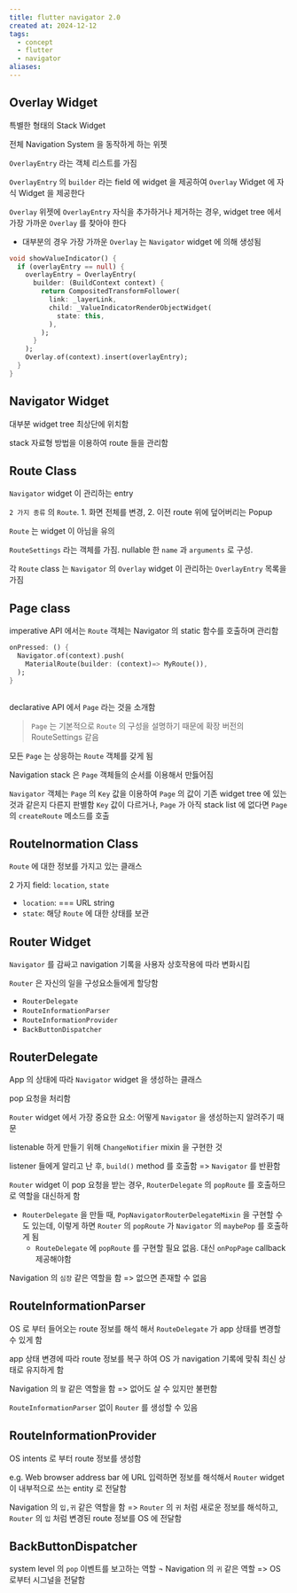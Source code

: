 ```yaml
---
title: flutter navigator 2.0
created at: 2024-12-12
tags:
  - concept
  - flutter
  - navigator
aliases:
---
```


## Overlay Widget

특별한 형태의 Stack Widget

전체 Navigation System 을 동작하게 하는 위젯

`OverlayEntry` 라는 객체 리스트를 가짐

`OverlayEntry` 의 `builder` 라는 field 에 widget 을 제공하여 `Overlay` Widget 에 자식 Widget 을 제공한다

`Overlay` 위젯에 `OverlayEntry` 자식을 추가하거나 제거하는 경우, widget tree 에서 가장 가까운 `Overlay` 를 찾아야 한다

- 대부분의 경우 가장 가까운 `Overlay` 는 `Navigator` widget 에 의해 생성됨

```dart
void showValueIndicator() {
  if (overlayEntry == null) {
    overlayEntry = OverlayEntry(
      builder: (BuildContext context) {
        return CompositedTransformFollower(
          link: _layerLink,
          child: _ValueIndicatorRenderObjectWidget(
            state: this,
          ),
        );
      }
    );
    Overlay.of(context).insert(overlayEntry);
  }
}
```

## Navigator Widget

대부분 widget tree 최상단에 위치함

stack 자료형 방법을 이용하여 route 들을 관리함

## Route Class

`Navigator` widget 이 관리하는 entry

`2 가지 종류` 의 `Route`. 1. 화면 전체를 변경, 2. 이전 route 위에 덮어버리는 Popup

`Route` 는 widget 이 아님을 유의

`RouteSettings` 라는 객체를 가짐.
nullable 한 `name` 과 `arguments` 로 구성.

각 `Route` class 는 `Navigator` 의 `Overlay` widget 이 관리하는 `OverlayEntry` 목록을 가짐

## Page class

imperative API 에서는 `Route` 객체는 Navigator 의 static 함수를 호출하며 관리함

```dart
onPressed: () {
  Navigator.of(context).push(
    MaterialRoute(builder: (context)=> MyRoute()),
  );
}
  
```

declarative API 에서 `Page` 라는 것을 소개함

> `Page` 는 기본적으로 `Route` 의 구성을 설명하기 때문에 확장 버전의 RouteSettings 같음

모든 `Page` 는 상응하는 `Route` 객체를 갖게 됨

Navigation stack 은 `Page` 객체들의 순서를 이용해서 만듫어짐

`Navigator` 객체는 `Page` 의 `Key` 값을 이용하여 `Page` 의 값이 기존 widget tree 에 있는 것과 같은지 다른지 판별함
`Key` 값이 다르거나, `Page` 가 아직 stack list 에 없다면 `Page` 의 `createRoute` 메소드를 호출

## RouteInormation Class

`Route` 에 대한 정보를 가지고 있는 클래스

2 가지 field: `location`, `state`

- `location`: === URL string
- `state`: 해당 `Route` 에 대한 상태를 보관

## Router Widget

`Navigator` 를 감싸고 navigation 기록을 사용자 상호작용에 따라 변화시킴

`Router` 은 자신의 일을 구성요소들에게 할당함

- `RouterDelegate`
- `RouteInformationParser`
- `RouteInformationProvider`
- `BackButtonDispatcher`

## RouterDelegate

App 의 상태에 따라 `Navigator` widget 을 생성하는 클래스

pop 요청을 처리함

`Router` widget 에서 가장 중요한 요소: 어떻게 `Navigator` 을 생성하는지 알려주기 때문

listenable 하게 만들기 위해 `ChangeNotifier` mixin 을 구현한 것

listener 들에게 알리고 난 후, `build()` method 를 호출함 => `Navigator` 를 반환함

`Router` widget 이 pop 요청을 받는 경우, `RouterDelegate` 의 `popRoute` 를 호출하므로 역할을 대신하게 함

- `RouterDelegate` 을 만들 때, `PopNavigatorRouterDelegateMixin` 을 구현할 수도 있는데, 이렇게 하면 `Router` 의 `popRoute` 가 `Navigator` 의 `maybePop` 를 호출하게 됨
  - `RouteDelegate` 에 `popRoute` 를 구현할 필요 없음. 대신 `onPopPage` callback 제공해야함

Navigation 의 `심장` 같은 역할을 함 => 없으면 존재할 수 없음

## RouteInformationParser

OS 로 부터 들어오는 route 정보를 해석 해서 `RouteDelegate` 가 app 상태를 변경할 수 있게 함

app 상태 변경에 따라 route 정보를 복구 하여 OS 가 navigation 기록에 맞춰 최신 상태로 유지하게 함

Navigation 의 `팔` 같은 역할을 함 => 없어도 살 수 있지만 불편함

`RouteInformationParser` 없이 `Router` 를 생성할 수 있음

## RouteInformationProvider

OS intents 로 부터 route 정보를 생성함

e.g. Web browser address bar 에 URL 입력하면 정보를 해석해서 `Router` widget 이 내부적으로 쓰는 entity 로 전달함

Navigation 의 `입,귀` 같은 역할을 함 => `Router` 의 `귀` 처럼 새로운 정보를 해석하고, `Router` 의 `입` 처럼 변경된 route 정보를 OS 에 전달함

## BackButtonDispatcher

system level 의 `pop` 이벤트를 보고하는 역할
¬
Navigation 의 `귀` 같은 역할 => OS 로부터 시그널을 전달함
